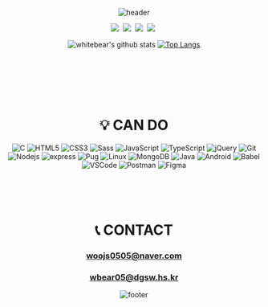 

<div align = center>

![header](https://capsule-render.vercel.app/api?type=waving&color=gradient&height=300&section=header&text=whitebear&desc=I%20wanna%20be%20a%20great%20DEVELOPER%20and%20CEO&fontSize=80&animation=twinkling&descAlignY=30)

<p>
<a href="https://white-world.tistory.com/" target="_blank"><img src="http://img.shields.io/badge/Tistory-2d3436?style=flat-square&logo=t-mobile&logoColor=white&link=https://white-world.tistory.com/"/></a>&nbsp
<a href="https://www.instagram.com/wbear_thelayer/" target="_blank"><img src="https://img.shields.io/badge/Instagram-E4405F?style=flat-square&logo=Instagram&logoColor=white&link=https://www.instagram.com/wbear_thelayer/"/></a>&nbsp
<a href="https://blog.naver.com/woojs0505/" target="_blank"><img src="http://img.shields.io/badge/NAVER Blog-27ae60?style=flat-square&logo=Naver&logoColor=white&link=https://blog.naver.com/woojs0505"/></a>&nbsp
<a href="https://hits.seeyoufarm.com" target="_blank"><img src="https://hits.seeyoufarm.com/api/count/incr/badge.svg?url=https%3A%2F%2Fgithub.com%2Fwhitebear05&count_bg=%2379C83D&title_bg=%23555555&icon=&icon_color=%23E7E7E7&title=hits&edge_flat=false"/></a>&nbsp
</p>

![whitebear's github stats](https://github-readme-stats.vercel.app/api?username=whitebear05&theme=dark&show_icons=true&hide_border=true)
[![Top Langs](https://github-readme-stats.vercel.app/api/top-langs/?username=whitebear05&theme=dark&layout=compact&hide_border=true)](https://github.com/anuraghazra/github-readme-stats)<br>
  
<br><br>


<!--
**whitebear05/whitebear05** is a ✨ _special_ ✨ repository because its `README.md` (this file) appears on your GitHub profile.

Here are some ideas to get you started:

- 🔭 I’m currently working on ...
- 🌱 I’m currently learning ...
- 👯 I’m looking to collaborate on ...
- 🤔 I’m looking for help with ...
- 💬 Ask me about ...
- 📫 How to reach me: ...
- 😄 Pronouns: ...
- ⚡ Fun fact: ...
-->

<br><br>

# 💡 CAN DO
  
  ![C](http://img.shields.io/badge/C%20Language-A8B9CC?style=for-the-badge&logo=c&logoColor=white)
  ![HTML5](http://img.shields.io/badge/HTML5-E34F26?style=for-the-badge&logo=html5&logoColor=white)
  ![CSS3](http://img.shields.io/badge/CSS3-1572B6?style=for-the-badge&logo=css3&logoColor=white)
  ![Sass](http://img.shields.io/badge/Sass-CC6699?style=for-the-badge&logo=sass&logoColor=white)
  ![JavaScript](http://img.shields.io/badge/JavaSCript-F7DF1E?style=for-the-badge&logo=javascript&logoColor=white)
  ![TypeScript](http://img.shields.io/badge/TypeScript-3178C6?style=for-the-badge&logo=typescript&logoColor=white)
  ![jQuery](http://img.shields.io/badge/jQuery-0769AD?style=for-the-badge&logo=jquery&logoColor=white)
  ![Git](http://img.shields.io/badge/Git-F05032?style=for-the-badge&logo=git&logoColor=white)
  ![Nodejs](http://img.shields.io/badge/Node.js-339933?style=for-the-badge&logo=node.js&logoColor=white)
  ![express](http://img.shields.io/badge/express-000000?style=for-the-badge&logo=express&logoColor=white)
  ![Pug](http://img.shields.io/badge/Pug-A86454?style=for-the-badge&logo=pug&logoColor=white)
  ![Linux](http://img.shields.io/badge/Linux-FCC624?style=for-the-badge&logo=linux&logoColor=white)
  ![MongoDB](http://img.shields.io/badge/MongoDB-47A248?style=for-the-badge&logo=mongodb&logoColor=white)
  ![Java](http://img.shields.io/badge/Java-007396?style=for-the-badge&logo=java&logoColor=white)
  ![Android](http://img.shields.io/badge/Android-3DDC84?style=for-the-badge&logo=android&logoColor=white)
  ![Babel](http://img.shields.io/badge/Babel-F9DC3E?style=for-the-badge&logo=babel&logoColor=white)
  ![VSCode](http://img.shields.io/badge/VSCode-007ACC?style=for-the-badge&logo=visualstudiocode&logoColor=white)
  ![Postman](http://img.shields.io/badge/Postman-FF6C37?style=for-the-badge&logo=postman&logoColor=white)
  ![Figma](http://img.shields.io/badge/Figma-F24E1E?style=for-the-badge&logo=figma&logoColor=white)
  

<br><br><br>

# 📞 CONTACT
### woojs0505@naver.com<br>
### wbear05@dgsw.hs.kr

![footer](https://capsule-render.vercel.app/api?type=waving&color=gradient&reversal=false&section=footer)
  
</div>
